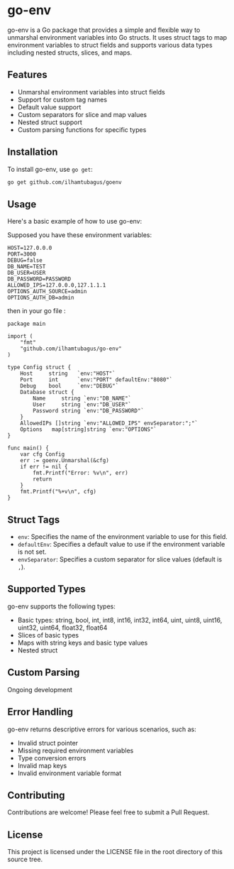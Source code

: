 # go-env

go-env is a Go package that provides a simple and flexible way to unmarshal environment variables into Go structs. It uses struct tags to map environment variables to struct fields and supports various data types including nested structs, slices, and maps.

## Features

- Unmarshal environment variables into struct fields
- Support for custom tag names
- Default value support
- Custom separators for slice and map values
- Nested struct support
- Custom parsing functions for specific types

## Installation

To install go-env, use `go get`:

```bash
go get github.com/ilhamtubagus/goenv
```

## Usage
Here's a basic example of how to use go-env:

Supposed you have these environment variables: 
```
HOST=127.0.0.0
PORT=3000
DEBUG=false
DB_NAME=TEST
DB_USER=USER
DB_PASSWORD=PASSWORD
ALLOWED_IPS=127.0.0.0,127.1.1.1
OPTIONS_AUTH_SOURCE=admin
OPTIONS_AUTH_DB=admin
```
then in your go file :
```
package main

import (
    "fmt"
    "github.com/ilhamtubagus/go-env"
)

type Config struct {
    Host     string   `env:"HOST"`
    Port     int      `env:"PORT" defaultEnv:"8080"`
    Debug    bool     `env:"DEBUG"`
    Database struct {
        Name     string `env:"DB_NAME"`
        User     string `env:"DB_USER"`
        Password string `env:"DB_PASSWORD"`
    }
    AllowedIPs []string `env:"ALLOWED_IPS" envSeparator:";"`
    Options   map[string]string `env:"OPTIONS"`
}

func main() {
    var cfg Config
    err := goenv.Unmarshal(&cfg)
    if err != nil {
        fmt.Printf("Error: %v\n", err)
        return
    }
    fmt.Printf("%+v\n", cfg)
}
```

## Struct Tags
- `env`: Specifies the name of the environment variable to use for this field.
- `defaultEnv`: Specifies a default value to use if the environment variable is not set.
- `envSeparator`: Specifies a custom separator for slice values (default is `,`).

## Supported Types
go-env supports the following types:
- Basic types: string, bool, int, int8, int16, int32, int64, uint, uint8, uint16, uint32, uint64, float32, float64
- Slices of basic types
- Maps with string keys and basic type values
- Nested struct


## Custom Parsing
Ongoing development

## Error Handling
go-env returns descriptive errors for various scenarios, such as:
- Invalid struct pointer
- Missing required environment variables
- Type conversion errors
- Invalid map keys
- Invalid environment variable format

## Contributing
Contributions are welcome! Please feel free to submit a Pull Request.

## License
This project is licensed under the LICENSE file in the root directory of this source tree.
